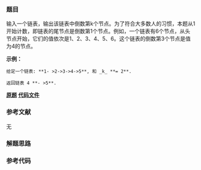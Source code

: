 ### 题目
输入一个链表，输出该链表中倒数第k个节点。为了符合大多数人的习惯，本题从1开始计数，即链表的尾节点是倒数第1个节点。例如，一个链表有6个节点，从头节点开始，它们的值依次是1、2、3、4、5、6。这个链表的倒数第3个节点是值为4的节点。



**示例：**

    
    
    给定一个链表: **1- >2->3->4->5**, 和 _k_ **= 2**.
    
    返回链表 4 **- >5**.

 **[原题](https://leetcode-cn.com/problems/lian-biao-zhong-dao-shu-di-kge-jie-dian-lcof/)**    **[代码文件]()**


### 参考文献
无

### 解题思路




### 参考代码

```go


```




